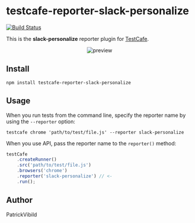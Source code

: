 # testcafe-reporter-slack-personalize
[![Build Status](https://travis-ci.org/patrickvibild/testcafe-reporter-slack-personalize.svg)](https://travis-ci.org/patrickvibild/testcafe-reporter-slack-personalize)

This is the **slack-personalize** reporter plugin for [TestCafe](http://devexpress.github.io/testcafe).

<p align="center">
    <img src="https://raw.github.com/patrickvibild/testcafe-reporter-slack-personalize/master/media/preview.png" alt="preview" />
</p>

## Install

```
npm install testcafe-reporter-slack-personalize
```

## Usage

When you run tests from the command line, specify the reporter name by using the `--reporter` option:

```
testcafe chrome 'path/to/test/file.js' --reporter slack-personalize
```


When you use API, pass the reporter name to the `reporter()` method:

```js
testCafe
    .createRunner()
    .src('path/to/test/file.js')
    .browsers('chrome')
    .reporter('slack-personalize') // <-
    .run();
```

## Author
PatrickVibild 
